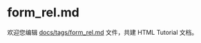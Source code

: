 form_rel.md
===

欢迎您编辑 <a target="__blank" href="https://github.com/jaywcjlove/html-tutorial/blob/main/docs/tags/form_rel.md">docs/tags/form_rel.md</a> 文件，共建 HTML Tutorial 文档。